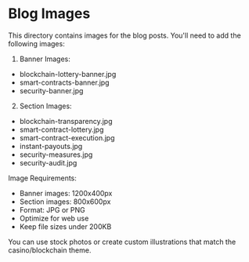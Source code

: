 # Blog Images

This directory contains images for the blog posts. You'll need to add the following images:

1. Banner Images:
- blockchain-lottery-banner.jpg
- smart-contracts-banner.jpg
- security-banner.jpg

2. Section Images:
- blockchain-transparency.jpg
- smart-contract-lottery.jpg
- smart-contract-execution.jpg
- instant-payouts.jpg
- security-measures.jpg
- security-audit.jpg

Image Requirements:
- Banner images: 1200x400px
- Section images: 800x600px
- Format: JPG or PNG
- Optimize for web use
- Keep file sizes under 200KB

You can use stock photos or create custom illustrations that match the casino/blockchain theme. 